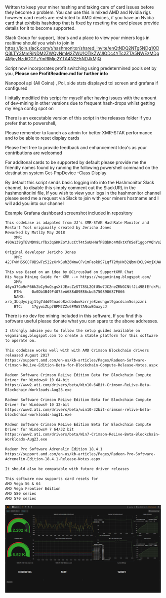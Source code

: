 Written to keep your miner hashing and taking care of card issues before they become a problem. You can use this in mixed AMD and Nvidia rigs however card resets are restricted to AMD devices, if you have an Nvidia card that exhibits hashdrop that is fixed by reseting the card please provide details for it to become supported.

Slack Group for support, Idea's and a place to view your miners logs in realtime should you wish to join in 
https://join.slack.com/t/hashmonitor/shared_invite/enQtNDQ2NTg5NDg1ODQ3LTY3MmRjNDM2ZWQyNmM2ZWU1OTlkZWJlODc4YTc2ZTA5NWEzMDg4MjcyNzdiOGYzYmRlMjc2YTA4N2E5NDJkMjQ

Script now incorporates profit switching using predetermined pools set by you,  **Please see ProfitReadme.md for further info**

Nanopool api (All Coins) , Pol, side ststs displayed toi screen and grafana if configured
    
I initally modified this script for myself after having issues with the amount of dev-mining in other versions due to frequent hash-drops whilst getting my Vega config spot on 

There is an executable version of this script in the releases folder if you prefer that to powershell, 

Please remember to launch as admin for better XMR-STAK performance and to be able to reset display cards

Please feel free to provide feedback and enhancement Idea's as your contributions are welcomed

For additonal cards to be supported by default please provide me the friendly names found by running the following powershell command on the destination system
    Get-PnpDevice -Class Display 

By default this script sends basic logging info into the Hashmonitor Slack channel, to disable this simply comment out the SlackURL in the hashmonitor.ini file, If you wish to view your logs in the hashmonitor channel please send me a request via Slack to join with your miners hostname and I will add you into our channel    

Example Grafana dashboard screenshot included in repository

    This codebase is adapated from JJ's XMR-STAK HashRate Monitor and Restart Tool originally created by Jericho Jones 
    Reworked by Mutl3y May 2018
        XMR: 49QA139gTEVMDV9LrTbx3qGKKEoYJucCtT4t5oUHHWfPBQbKc4MdktXfKSeT1ggoYVQhVsZcPAMphRS8vu8oxTf769NDTMu
	
	Original developer Jericho Jones
	    XMR:    42JFvWHSSGCFUBSwTz522zXrkSuhZ6WnwCFv1mFaokDS7LqfT2MyHW32QbmH3CL94xjXUW8UsQMAj8NFDxaVR8Y1TNqY54W
	
	This was Based on an idea by @CircusDad on SupportXMR Chat
	His Vega Mining Guide for XMR --> https://vegamining.blogspot.com/
        XMR:    46yn37Go9nP66k2bCy9uQsgsXtJExcZzST78SL2QfU5w7JCZneZRNGCNtfJL49BfEfckPii9g23TiBTdnHct6AQL444nDpY
        ETH:    0x0Db3B49F4075eA688d89E86cbd5750890687F066
        NANO:   xrb_3bqdyojqj1tg7ddd94nado8zcbbduwkzrrje8znuhgot9gacdcan5sspzzni
        BTC:    17gywiZLp7BPM2ZZu6FMW57ANswBGuxycJ
        
   
There is no dev fee mining included in this software, 
If you find this software useful please donate what you can spare to the above addresses.
    
    I strongly advise you to follow the setup guides available on vegamining.blogspot.com to create a stable platform for this software to operate on.
    
    This codebase works well with with AMD Crimson Blockchain drivers released August 2017
    https://support.amd.com/en-us/kb-articles/Pages/Radeon-Software-Crimson-ReLive-Edition-Beta-for-Blockchain-Compute-Release-Notes.aspx
    
    Radeon Software Crimson ReLive Edition Beta for Blockchain Compute Driver for Windows® 10 64-bit​
    https://www2.ati.com/drivers/beta/Win10-64Bit-Crimson-ReLive-Beta-Blockchain-Workloads-Aug23.exe
     
    Radeon Software Crimson ReLive Edition Beta for Blockchain Compute Driver for Windows® 10 32-bit​
    https://www2.ati.com/drivers/beta/win10-32bit-crimson-relive-beta-blockchain-workloads-aug11.exe
     
    Radeon Software Crimson ReLive Edition Beta for Blockchain Compute Driver for Windows® 7 64/32 bit​        
    https://www2.ati.com/drivers/beta/Win7-Crimson-ReLive-Beta-Blockchain-Workloads-Aug23.exe
    
    Radeon Pro Software Adrenalin Edition 18.4.1
    https://support.amd.com/en-us/kb-articles/Pages/Radeon-Pro-Software-Adrenalin-Edition-18.4.1-Release-Notes.aspx
     
    It should also be compatable with future driver releases

    This software now supports card resets for 
    AMD Vega 56 & 64
    AMD Vega Frontier Edition
    AMD 580 series    
    AMD 570 series    
        
![Screenshot](grafana_demo.png)

     
     

	
